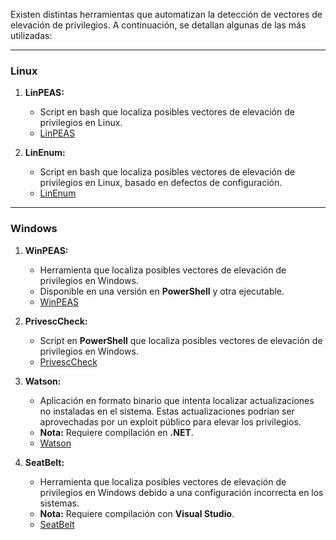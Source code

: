 Existen distintas herramientas que automatizan la detección de vectores de elevación de privilegios. A continuación, se detallan algunas de las más utilizadas:

---

### **Linux**

1. **LinPEAS:**
    
    - Script en bash que localiza posibles vectores de elevación de privilegios en Linux.
    - [LinPEAS](https://github.com/carlospolop/PEASS-ng)
2. **LinEnum:**
    
    - Script en bash que localiza posibles vectores de elevación de privilegios en Linux, basado en defectos de configuración.
    - [LinEnum](https://github.com/rebootuser/LinEnum)

---

### **Windows**

1. **WinPEAS:**
    
    - Herramienta que localiza posibles vectores de elevación de privilegios en Windows.
    - Disponible en una versión en **PowerShell** y otra ejecutable.
    - [WinPEAS](https://github.com/carlospolop/PEASS-ng)
2. **PrivescCheck:**
    
    - Script en **PowerShell** que localiza posibles vectores de elevación de privilegios en Windows.
    - [PrivescCheck](https://github.com/itm4n/PrivescCheck)
3. **Watson:**
    
    - Aplicación en formato binario que intenta localizar actualizaciones no instaladas en el sistema. Estas actualizaciones podrían ser aprovechadas por un exploit público para elevar los privilegios.
    - **Nota:** Requiere compilación en **.NET**.
    - [Watson](https://github.com/rasta-mouse/Watson)
4. **SeatBelt:**
    
    - Herramienta que localiza posibles vectores de elevación de privilegios en Windows debido a una configuración incorrecta en los sistemas.
    - **Nota:** Requiere compilación con **Visual Studio**.
    - [SeatBelt](https://github.com/GhostPack/Seatbelt)